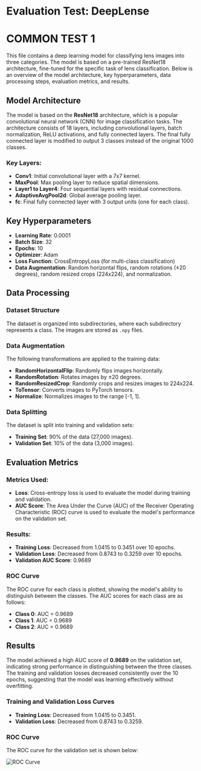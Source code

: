 # Evaluation Test: DeepLense

# COMMON TEST 1

This file contains a deep learning model for classifying lens images into three categories. The model is based on a pre-trained ResNet18 architecture, fine-tuned for the specific task of lens classification. Below is an overview of the model architecture, key hyperparameters, data processing steps, evaluation metrics, and results.

## Model Architecture

The model is based on the **ResNet18** architecture, which is a popular convolutional neural network (CNN) for image classification tasks. The architecture consists of 18 layers, including convolutional layers, batch normalization, ReLU activations, and fully connected layers. The final fully connected layer is modified to output 3 classes instead of the original 1000 classes.

### Key Layers:
- **Conv1**: Initial convolutional layer with a 7x7 kernel.
- **MaxPool**: Max pooling layer to reduce spatial dimensions.
- **Layer1 to Layer4**: Four sequential layers with residual connections.
- **AdaptiveAvgPool2d**: Global average pooling layer.
- **fc**: Final fully connected layer with 3 output units (one for each class).

## Key Hyperparameters

- **Learning Rate**: 0.0001
- **Batch Size**: 32
- **Epochs**: 10
- **Optimizer**: Adam
- **Loss Function**: CrossEntropyLoss (for multi-class classification)
- **Data Augmentation**: Random horizontal flips, random rotations (±20 degrees), random resized crops (224x224), and normalization.

## Data Processing

### Dataset Structure
The dataset is organized into subdirectories, where each subdirectory represents a class. The images are stored as `.npy` files.

### Data Augmentation
The following transformations are applied to the training data:
- **RandomHorizontalFlip**: Randomly flips images horizontally.
- **RandomRotation**: Rotates images by ±20 degrees.
- **RandomResizedCrop**: Randomly crops and resizes images to 224x224.
- **ToTensor**: Converts images to PyTorch tensors.
- **Normalize**: Normalizes images to the range [-1, 1].

### Data Splitting
The dataset is split into training and validation sets:
- **Training Set**: 90% of the data (27,000 images).
- **Validation Set**: 10% of the data (3,000 images).

## Evaluation Metrics

### Metrics Used:
- **Loss**: Cross-entropy loss is used to evaluate the model during training and validation.
- **AUC Score**: The Area Under the Curve (AUC) of the Receiver Operating Characteristic (ROC) curve is used to evaluate the model's performance on the validation set.

### Results:
- **Training Loss**: Decreased from 1.0415 to 0.3451 over 10 epochs.
- **Validation Loss**: Decreased from 0.8743 to 0.3259 over 10 epochs.
- **Validation AUC Score**: 0.9689

### ROC Curve
The ROC curve for each class is plotted, showing the model's ability to distinguish between the classes. The AUC scores for each class are as follows:
- **Class 0**: AUC = 0.9689
- **Class 1**: AUC = 0.9689
- **Class 2**: AUC = 0.9689

## Results

The model achieved a high AUC score of **0.9689** on the validation set, indicating strong performance in distinguishing between the three classes. The training and validation losses decreased consistently over the 10 epochs, suggesting that the model was learning effectively without overfitting.

### Training and Validation Loss Curves
- **Training Loss**: Decreased from 1.0415 to 0.3451.
- **Validation Loss**: Decreased from 0.8743 to 0.3259.

### ROC Curve
The ROC curve for the validation set is shown below:

![ROC Curve](roc_curve.png)
